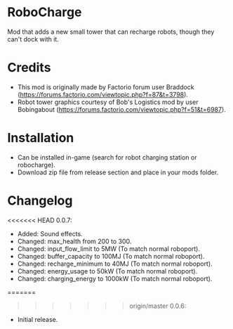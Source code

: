 # RoboCharge
Mod that adds a new small tower that can recharge robots, though they can't dock with it.

# Credits
- This mod is originally made by Factorio forum user Braddock (https://forums.factorio.com/viewtopic.php?f=87&t=3798).
- Robot tower graphics courtesy of Bob's Logistics mod by user Bobingabout (https://forums.factorio.com/viewtopic.php?f=51&t=6987).

# Installation
- Can be installed in-game (search for robot charging station or robocharge).
- Download zip file from release section and place in your mods folder.

# Changelog
<<<<<<< HEAD
0.0.7:
- Added: Sound effects.
- Changed: max_health from 200 to 300.
- Changed: input_flow_limit to 5MW (To match normal roboport).
- Changed: buffer_capacity to 100MJ (To match normal roboport).
- Changed: recharge_minimum to 40MJ (To match normal roboport).
- Changed: energy_usage to 50kW (To match normal roboport).
- Changed: charging_energy to 1000kW (To match normal roboport).

=======
>>>>>>> origin/master
0.0.6:
- Initial release.
